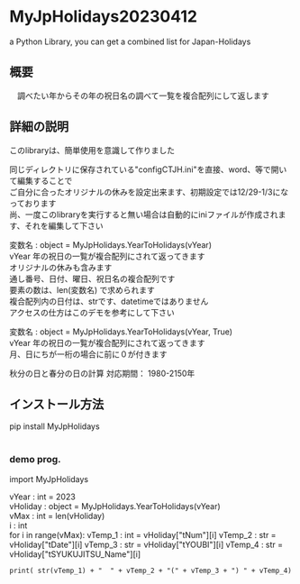 # MyJpHolidays20230412
a Python Library, you can get a combined list for Japan-Holidays


## 概要
　調べたい年からその年の祝日名の調べて一覧を複合配列にして返します<br>
 
##  詳細の説明<br>
このlibraryは、簡単使用を意識して作りました  

同じディレクトリに保存されている"configCTJH.ini"を直接、word、等で開いて編集することで  
ご自分に合ったオリジナルの休みを設定出来ます、初期設定では12/29-1/3になっております  
尚、一度このlibraryを実行すると無い場合は自動的にiniファイルが作成されます、それを編集して下さい  
 
 変数名 : object = MyJpHolidays.YearToHolidays(vYear)  
       vYear 年の祝日の一覧が複合配列にされて返ってきます  
       オリジナルの休みも含みます  
       通し番号、日付、曜日、祝日名の複合配列です  
       要素の数は、len(変数名) で求められます  
       複合配列内の日付は、strです、datetimeではありません  
       アクセスの仕方はこのデモを参考にして下さい  

変数名 : object = MyJpHolidays.YearToHolidays(vYear, True)  
       vYear 年の祝日の一覧が複合配列にされて返ってきます  
       月、日にちが一桁の場合に前に０が付きます  

秋分の日と春分の日の計算    対応期間： 1980-2150年<br>

## インストール方法  
pip install MyJpHolidays  
<br>

### demo prog.  

import MyJpHolidays

vYear : int = 2023  
vHoliday : object = MyJpHolidays.YearToHolidays(vYear)  
vMax : int = len(vHoliday)  
i : int  
for i in range(vMax):
    vTemp_1 : int = vHoliday["tNum"][i]
    vTemp_2 : str = vHoliday["tDate"][i]
    vTemp_3 : str = vHoliday["tYOUBI"][i]
    vTemp_4 : str = vHoliday["tSYUKUJITSU_Name"][i]

    print( str(vTemp_1) + "  " + vTemp_2 + "(" + vTemp_3 + ") " + vTemp_4)
    
    
